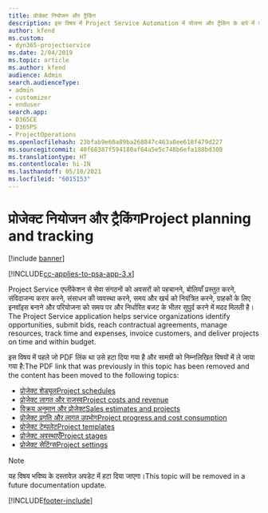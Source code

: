 ```yaml
---
title: प्रोजेक्ट नियोजन और ट्रैकिंग
description: इस विषय में Project Service Automation में योजना और ट्रैकिंग के बारे में जानकारी दी गई है।
author: kfend
ms.custom:
- dyn365-projectservice
ms.date: 2/04/2019
ms.topic: article
ms.author: kfend
audience: Admin
search.audienceType:
- admin
- customizer
- enduser
search.app:
- D365CE
- D365PS
- ProjectOperations
ms.openlocfilehash: 23bfab9e68a89ba268847c463a8ee618f479d227
ms.sourcegitcommit: 40f68387f594180af64a5e5c748b6efa188bd300
ms.translationtype: HT
ms.contentlocale: hi-IN
ms.lasthandoff: 05/10/2021
ms.locfileid: "6015153"
---
```

# <a name="project-planning-and-tracking"></a><span data-ttu-id="974b4-103">प्रोजेक्ट नियोजन और ट्रैकिंग</span><span class="sxs-lookup"><span data-stu-id="974b4-103">Project planning and tracking</span></span>

[!include [banner](../../includes/psa-now-project-operations.md)]

[!INCLUDE[cc-applies-to-psa-app-3.x](../../includes/cc-applies-to-psa-app-3x.md)]

<span data-ttu-id="974b4-104">Project Service एप्लीकेशन से सेवा संगठनों को अवसरों को पहचानने, बोलियाँ प्रस्तुत करने, संविदाजन्य करार करने, संसाधन की व्यवस्था करने, समय और खर्च को नियंत्रित करने, ग्राहकों के लिए इनवॉइस बनाने और परियोजना को समय पर और निर्धारित बजट के भीतर सुपुर्द करने में मदद मिलती है।</span><span class="sxs-lookup"><span data-stu-id="974b4-104">The Project Service application helps service organizations identify opportunities, submit bids, reach contractual agreements, manage resources, track time and expenses, invoice customers, and deliver projects on time and within budget.</span></span> 

<span data-ttu-id="974b4-105">इस विषय में पहले जो PDF लिंक था उसे हटा दिया गया है और सामग्री को निम्नलिखित विषयों में ले जाया गया है:</span><span class="sxs-lookup"><span data-stu-id="974b4-105">The PDF link that was previously in this topic has been removed and the content has been moved to the following topics:</span></span>

- [<span data-ttu-id="974b4-106">प्रोजेक्ट शेड्यूल</span><span class="sxs-lookup"><span data-stu-id="974b4-106">Project schedules</span></span>](../project-creating.md)
- [<span data-ttu-id="974b4-107">प्रोजेक्ट लागत और राजस्व</span><span class="sxs-lookup"><span data-stu-id="974b4-107">Project costs and revenue</span></span>](../project-estimating.md)
- [<span data-ttu-id="974b4-108">विक्रय अनुमान और प्रोजेक्ट</span><span class="sxs-lookup"><span data-stu-id="974b4-108">Sales estimates and projects</span></span>](../project-leveraging.md)
- [<span data-ttu-id="974b4-109">प्रोजेक्ट प्रगति और लागत उपभोग</span><span class="sxs-lookup"><span data-stu-id="974b4-109">Project progress and cost consumption</span></span>](../project-tracking.md)
- [<span data-ttu-id="974b4-110">प्रोजेक्ट टेम्पलेट</span><span class="sxs-lookup"><span data-stu-id="974b4-110">Project templates</span></span>](../project-templates.md)
- [<span data-ttu-id="974b4-111">प्रोजेक्ट अवस्थाएँ</span><span class="sxs-lookup"><span data-stu-id="974b4-111">Project stages</span></span>](../project-stages.md)
- [<span data-ttu-id="974b4-112">प्रोजेक्ट सेटिंग्‍स</span><span class="sxs-lookup"><span data-stu-id="974b4-112">Project settings</span></span>](../project-settings.md)

> [!NOTE]
> <span data-ttu-id="974b4-113">यह विषय भविष्य के दस्तावेज़ अपडेट में हटा दिया जाएगा।</span><span class="sxs-lookup"><span data-stu-id="974b4-113">This topic will be removed in a future documentation update.</span></span> 


[!INCLUDE[footer-include](../../includes/footer-banner.md)]